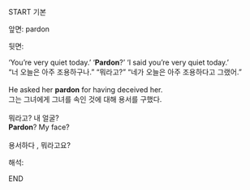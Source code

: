 START
기본

앞면:
pardon


뒷면:
<div>‘You’re very quiet today.’ ‘<b>Pardon</b>?’ ‘I said you’re very quiet today.’ </div><div>“너 오늘은 아주 조용하구나.” “뭐라고?” “네가 오늘은 아주 조용하다고 그랬어.”</div><div><br></div><div><div>He asked her <b>pardon</b> for having deceived her. </div><div>그는 그녀에게 그녀를 속인 것에 대해 용서를 구했다.</div></div><div><br></div><div><div><div><span>뭐라고? 내 얼굴?</span></div></div><div><div><span><strong>Pardon</strong>? My face?</span></div></div></div><div><br></div><div>용서하다 , 뭐라고요?</div>


해석:
<!--ID: 1746614454397-->
END